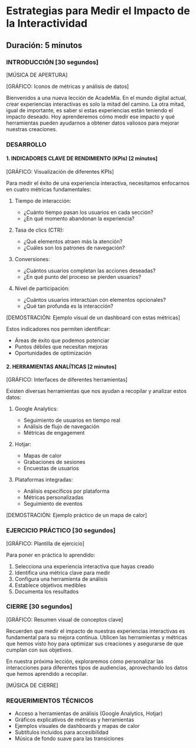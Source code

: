 # Estrategias para Medir el Impacto de la Interactividad

## Duración: 5 minutos

### INTRODUCCIÓN [30 segundos]

[MÚSICA DE APERTURA]

[GRÁFICO: Iconos de métricas y análisis de datos]

Bienvenidos a una nueva lección de AcadeMía. En el mundo digital actual, crear experiencias interactivas es solo la mitad del camino. La otra mitad, igual de importante, es saber si estas experiencias están teniendo el impacto deseado. Hoy aprenderemos cómo medir ese impacto y qué herramientas pueden ayudarnos a obtener datos valiosos para mejorar nuestras creaciones.

### DESARROLLO

#### 1. INDICADORES CLAVE DE RENDIMIENTO (KPIs) [2 minutos]

[GRÁFICO: Visualización de diferentes KPIs]

Para medir el éxito de una experiencia interactiva, necesitamos enfocarnos en cuatro métricas fundamentales:

1. Tiempo de interacción:
   - ¿Cuánto tiempo pasan los usuarios en cada sección?
   - ¿En qué momento abandonan la experiencia?

2. Tasa de clics (CTR):
   - ¿Qué elementos atraen más la atención?
   - ¿Cuáles son los patrones de navegación?

3. Conversiones:
   - ¿Cuántos usuarios completan las acciones deseadas?
   - ¿En qué punto del proceso se pierden usuarios?

4. Nivel de participación:
   - ¿Cuántos usuarios interactúan con elementos opcionales?
   - ¿Qué tan profunda es la interacción?

[DEMOSTRACIÓN: Ejemplo visual de un dashboard con estas métricas]

Estos indicadores nos permiten identificar:
- Áreas de éxito que podemos potenciar
- Puntos débiles que necesitan mejoras
- Oportunidades de optimización

#### 2. HERRAMIENTAS ANALÍTICAS [2 minutos]

[GRÁFICO: Interfaces de diferentes herramientas]

Existen diversas herramientas que nos ayudan a recopilar y analizar estos datos:

1. Google Analytics:
   - Seguimiento de usuarios en tiempo real
   - Análisis de flujo de navegación
   - Métricas de engagement

2. Hotjar:
   - Mapas de calor
   - Grabaciones de sesiones
   - Encuestas de usuarios

3. Plataformas integradas:
   - Análisis específicos por plataforma
   - Métricas personalizadas
   - Seguimiento de eventos

[DEMOSTRACIÓN: Ejemplo práctico de un mapa de calor]

### EJERCICIO PRÁCTICO [30 segundos]

[GRÁFICO: Plantilla de ejercicio]

Para poner en práctica lo aprendido:

1. Selecciona una experiencia interactiva que hayas creado
2. Identifica una métrica clave para medir
3. Configura una herramienta de análisis
4. Establece objetivos medibles
5. Documenta los resultados

### CIERRE [30 segundos]

[GRÁFICO: Resumen visual de conceptos clave]

Recuerden que medir el impacto de nuestras experiencias interactivas es fundamental para su mejora continua. Utilicen las herramientas y métricas que hemos visto hoy para optimizar sus creaciones y asegurarse de que cumplan con sus objetivos.

En nuestra próxima lección, exploraremos cómo personalizar las interacciones para diferentes tipos de audiencias, aprovechando los datos que hemos aprendido a recopilar.

[MÚSICA DE CIERRE]

### REQUERIMIENTOS TÉCNICOS

- Acceso a herramientas de análisis (Google Analytics, Hotjar)
- Gráficos explicativos de métricas y herramientas
- Ejemplos visuales de dashboards y mapas de calor
- Subtítulos incluidos para accesibilidad
- Música de fondo suave para las transiciones
